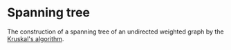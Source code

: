 # Spanning tree
The construction of a spanning tree of an undirected weighted graph by the [Kruskal's algorithm](https://en.wikipedia.org/wiki/Kruskal%27s_algorithm).
